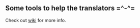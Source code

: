 ## Some tools to help the translators =^-^=

Check out [wiki](https://github.com/Vlad-00003/Shoppe-Keep-2-Translations/wiki) for more info.